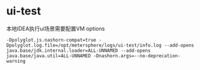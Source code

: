 # ui-test


本地IDEA执行ui场景需要配置VM options

```
-Dpolyglot.js.nashorn-compat=true -Dpolyglot.log.file=/opt/metersphere/logs/ui-test/info.log --add-opens java.base/jdk.internal.loader=ALL-UNNAMED --add-opens java.base/java.util=ALL-UNNAMED -Dnashorn.args=--no-deprecation-warning
```